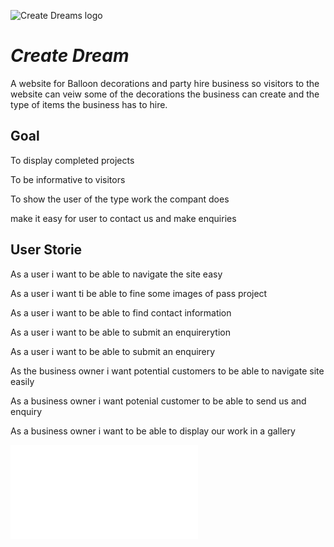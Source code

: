 ![Create Dreams logo](images/logo4.png)
# *Create Dream*

A website for Balloon decorations and party hire business so visitors to the website can veiw some of the decorations the business can create and the type of items the business has to hire.



## Goal

To display completed projects

To be informative to visitors

To show the user of the type work the compant does

make it easy for user to contact us and make enquiries

## User Storie

As a user i want to be able to navigate the site easy

As a user i want ti be able to fine some images of pass project

As a user i want to be able to find contact information

As a user i want to be able to submit an enquirerytion 

As a user i want to be able to submit an enquirery 

As the business owner i want potential customers to be able to navigate site easily

As a business owner i want potenial customer to be able to send us and enquiry

As a business owner i want to be able to display our work in a gallery

![image bg](documentation/create%20dreams.pdf)
